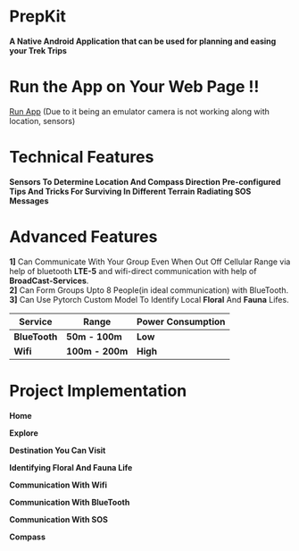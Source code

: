 # PrepKit

**A Native Android Application that can be used for planning and easing your Trek Trips**

# Run the App on Your Web Page !!
[Run App](https://appetize.io/embed/b_65yzgrf7u7swgiy4zdyiki3rke) (Due to it being an emulator camera is not working along with location, sensors)

# Technical Features

**Sensors To Determine Location And Compass Direction**
**Pre-configured Tips And Tricks For Surviving In Different Terrain**
**Radiating SOS Messages**

# Advanced Features

**1]** Can Communicate With Your Group Even When Out Off Cellular Range via help of bluetooth **LTE-5** and wifi-direct communication with help of **BroadCast-Services**.<br />
**2]** Can Form Groups Upto 8 People(in ideal communication) with BlueTooth.<br />
**3]** Can Use Pytorch Custom Model To Identify Local **Floral** And **Fauna** Lifes.<br />

| Service | Range | Power Consumption
|------|----------|---------|
| **BlueTooth**    | **50m - 100m**   | **Low** | 
| **Wifi**    | **100m - 200m**   | **High** |

# Project Implementation

**Home**

**Explore**


**Destination You Can Visit**


**Identifying Floral And Fauna Life**


**Communication With Wifi**


**Communication With BlueTooth**


**Communication With SOS**


**Compass**


